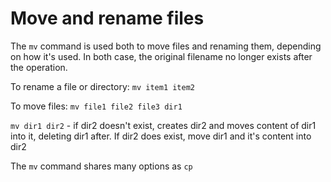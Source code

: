 # Move and rename files 

The `mv` command is used both to move files and renaming them, depending on how it's used. In both case, the original filename no longer exists after the operation.

To rename a file or directory:
`mv item1 item2`

To move files:
`mv file1 file2 file3 dir1`

`mv dir1 dir2` - if dir2 doesn't exist, creates dir2 and moves content of dir1 into it, deleting dir1 after. If dir2 does exist, move dir1 and it's content into dir2

The `mv` command shares many options as `cp`
